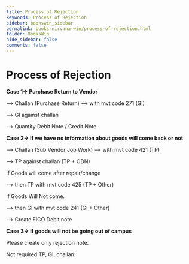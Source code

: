 ```yaml
---
title: Process of Rejection
keywords: Process of Rejection
sidebar: bookswin_sidebar
permalink: books-nirvana-win/process-of-rejection.html
folder: BooksWin
hide_sidebar: false
comments: false
---
```


# Process of Rejection


**Case 1-> Purchase Return to Vendor**

–> Challan (Purchase Return) –> with mvt code 271 (GI)

–> GI against challan

–> Quantity Debit Note / Credit Note

**Case 2-> If we have no information about goods will come back or not**

 –> Challan (Sub Vendor Job Work) –> with mvt code 421 (TP)

 –> TP against challan (TP + ODN)



 if Goods will come after repair/change

–> then TP with mvt code 425 (TP + Other)



if Goods Will Not come.

–> then GI with mvt code 241 (GI + Other)

–> Create FICO Debit note

**Case 3-> If goods will not be going out of campus**



Please create only rejection note.

 Not required TP, GI, challan.
